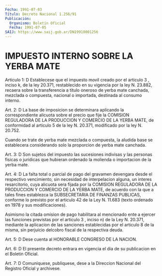 ```yaml
---
Fecha: 1991-07-03
Título: Decreto Nacional 1.256/91
Publicación:
  Organismo: Boletín Oficial
  Fecha: 1991-07-05
SAIJ: https://www.saij.gob.ar/DN19910001256
---
```

# IMPUESTO INTERNO SOBRE LA YERBA MATE

<a id="1"></a>
Articulo  1: D Establecese que el impuesto movil creado por el articulo 3 , inciso  k,  de  la  ley  20.371,  restablecido  en  su vigencia  por  la  ley  N. 23.882, recaera sobre la transferencia a titulo  oneroso  de  yerba mate  canchada,  mezclada  o  compuesta, nacional o importada, destinada al consumo interno.

<a id="2"></a>
Art.  2:  D  La base de imposicion se determinara aplicando la correspondiente alicuota  sobre  el  precio  que  fije  la COMISION REGULADORA  DE  LA  PRODUCCION  Y  COMERCIO  DE  LA YERBA MATE,  de conformidad  al articulo 5 de la ley N. 20.371, modificado  por  la ley N. 20.752.

Cuando se trate  de  yerba  mate  mezclada o compuesta, la aludida base se establecera considerando solo  la  proporcion de yerba mate canchada.

<a id="3"></a>
Art.  3: D Son sujetos del impuesto las sucesiones indivisas y las personas  fisicas o juridicas que hubieran ordenado la molienda o importacion de la yerba mate.

<a id="4"></a>
Art.  4:  D  La  falta  total  o  parcial de pago del gravamen devengara  desde  el  respectivo  vencimiento,   sin  necesidad  de interpelacion alguna, un interes resarcitorio, cuya  alicuota  sera fijada  por  la  COMISION REGULADORA DE LA PRODUCCION Y COMERCIO DE LA YERBA MATE, de  acuerdo  con  la que a tales fines establezca la SUBSECRETARIA DE FINANZAS PUBLICAS,  conforme  lo  previsto  por el articulo  42  de  la  Ley  N.  11.683 (texto ordenado en 1978 y sus modificaciones).

Asimismo la citada omision de pago  habilitara  al mencionado ente a ejercer las funciones previstas por el articulo  3 , inciso n) de la   Ley  N.  20.371,  mediante  la  aplicacion  de  las  sanciones establecidas  por el articulo 8 de la misma, sin perjuicio delcobro fiscal de la respectiva deuda.

<a id="5"></a>
Art.  5:  D  Dese  cuenta  al HONORABLE CONGRESO DE LA NACION.

<a id="6"></a>
Art. 6: D El presente decreto entrara en vigencia el dia de su publicacion en el Boletin Oficial.

<a id="7"></a>
Art. 7: D Comuniquese, publiquese, dese a la Direccion Nacional del Registro Oficial y archivese.